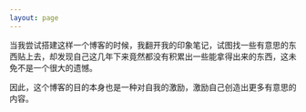 ```yaml
---
layout: page
---
```


当我尝试搭建这样一个博客的时候，我翻开我的印象笔记，试图找一些有意思的东西贴上去，却发现自己这几年下来竟然都没有积累出一些能拿得出来的东西，这未免不是一个很大的遗憾。

因此，这个博客的目的本身也是一种对自我的激励，激励自己创造出更多有意思的内容。